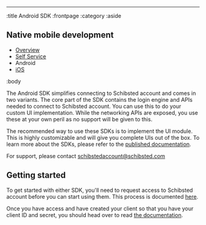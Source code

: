 --------------------------------------------------------------------------------
:title Android SDK
:frontpage
:category
:aside

## Native mobile development

- [Overview](/mobile/overview/)
- [Self Service](/mobile/selfservice/)
- Android
- [iOS](/sdks/ios/)

:body

The Android SDK simplifies connecting to Schibsted account and comes in two variants. The core part of the SDK contains the login engine and APIs needed to connect to Schibsted account. You can use this to do your custom UI implementation. While the networking APIs are exposed, you use these at your own peril as no support will be given to this.

The recommended way to use these SDKs is to implement the UI module. This is highly customizable and will give you complete UIs out of the box. To learn more about the SDKs, please refer to the [published documentation](https://schibsted.github.io/account-sdk-android/).

For support, please contact [schibstedaccount@schibsted.com](mailto:schibstedaccount@schibsted.com)


## Getting started
To get started with either SDK, you'll need to request access to Schibsted account before you can start using them.
This process is documented [here](https://techdocs.spid.no/selfservice/access/). 

Once you have access and have created your client so that you have your client ID and secret, you should head over to read [the documentation](https://schibsted.github.io/account-sdk-android/).
